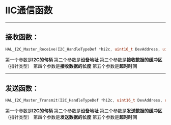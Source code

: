# IIC通信函数
***
## 接收函数：
~~~C
HAL_I2C_Master_Receive(I2C_HandleTypeDef *hi2c, uint16_t DevAddress, uint8_t *pData, uint16_t Size, uint32_t Timeout)
~~~
第一个参数是**I2C的句柄**
第二个参数是**设备地址**
第三个参数是**接收数据的缓冲区**（指针类型）
第四个参数是**接收数据的长度**
第五个参数是**超时时间**
***
## 发送函数：
~~~C
HAL_I2C_Master_Transmit(I2C_HandleTypeDef *hi2c, uint16_t DevAddress, uint8_t *pData, uint16_t Size, uint32_t Timeout)
~~~
第一个参数是**I2C的句柄**
第二个参数是**设备地址**
第三个参数是**发送数据的缓冲区**（指针类型）
第四个参数是**发送数据的长度**
第五个参数是**超时时间**